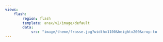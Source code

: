 ```yaml
---
views:
    flash:
        region: flash
        template: anax/v2/image/default
        data:
            src: "image/theme/frasse.jpg?width=1100&height=200&crop-to-fit&area=0,0,30,0"
---
```

